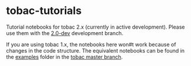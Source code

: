 # tobac-tutorials
Tutorial notebooks for tobac 2.x (currently in active development). Please use them with the [2.0-dev](https://github.com/climate-processes/tobac/tree/2.0-dev/) development branch.

If you are using tobac 1.x, the notebooks here won#t work because of changes in the code structure. The equivalent notebooks can be found in the [examples](https://github.com/climate-processes/tobac/tree/master/examples) folder in the [tobac master branch](https://github.com/climate-processes/tobac/tree/master/examples).
